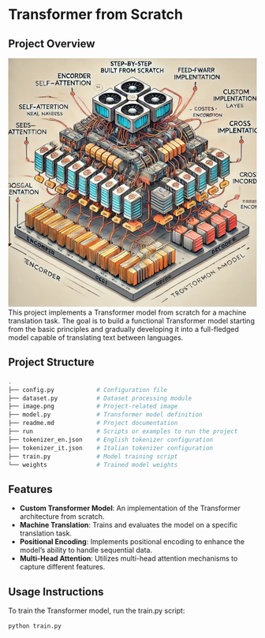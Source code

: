 # Transformer from Scratch

## Project Overview
<!-- ![alt text](image-1.png) -->
![alt text](image-1.png)
This project implements a Transformer model from scratch for a machine translation task. The goal is to build a functional Transformer model starting from the basic principles and gradually developing it into a full-fledged model capable of translating text between languages.

## Project Structure

```bash
.
├── config.py            # Configuration file
├── dataset.py           # Dataset processing module
├── image.png            # Project-related image
├── model.py             # Transformer model definition
├── readme.md            # Project documentation
├── run                  # Scripts or examples to run the project
├── tokenizer_en.json    # English tokenizer configuration
├── tokenizer_it.json    # Italian tokenizer configuration
├── train.py             # Model training script
└── weights              # Trained model weights
```

## Features

- **Custom Transformer Model**: An implementation of the Transformer architecture from scratch.
- **Machine Translation**: Trains and evaluates the model on a specific translation task.
- **Positional Encoding**: Implements positional encoding to enhance the model’s ability to handle sequential data.
- **Multi-Head Attention**: Utilizes multi-head attention mechanisms to capture different features.

## Usage Instructions

To train the Transformer model, run the train.py script:
```bash
python train.py
```
